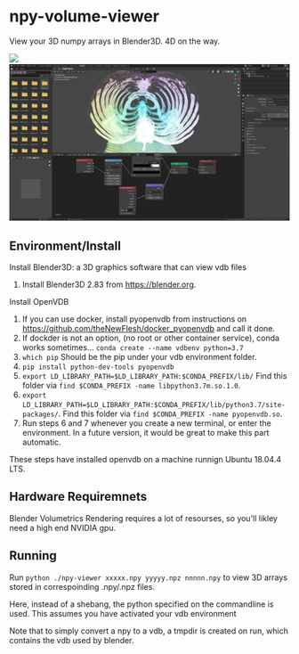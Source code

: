 # npy-volume-viewer
View your 3D numpy arrays in Blender3D. 4D on the way.

![](readme-images/vdb-viewer.001.png)
![](readme-images/vdb-viewer.png)

## Environment/Install
Install Blender3D: a 3D graphics software that can view vdb files
1. Install Blender3D 2.83 from https://blender.org.

Install OpenVDB
1. If you can use docker, install pyopenvdb from instructions on https://github.com/theNewFlesh/docker_pyopenvdb and call it done.
2. If dockder is not an option, (no root or other container service), conda works sometimes... `conda create --name vdbenv python=3.7`
3. `which pip` Should be the pip under your vdb environment folder.
4. `pip install python-dev-tools pyopenvdb`
6. `export LD_LIBRARY_PATH=$LD_LIBRARY_PATH:$CONDA_PREFIX/lib/` Find this folder via `find $CONDA_PREFIX -name libpython3.7m.so.1.0`.
7. `export LD_LIBRARY_PATH=$LD_LIBRARY_PATH:$CONDA_PREFIX/lib/python3.7/site-packages/`. Find this folder via `find $CONDA_PREFIX -name pyopenvdb.so`.
8. Run steps 6 and 7 whenever you create a new terminal, or enter the environment. In a future version, it would be great to make this part automatic.

These steps have installed openvdb on a machine runnign Ubuntu 18.04.4 LTS.

## Hardware Requiremnets
Blender Volumetrics Rendering requires a lot of resourses, so you'll likley need a high end NVIDIA gpu.

## Running

Run `python ./npy-viewer xxxxx.npy yyyyy.npz nnnnn.npy` to view 3D arrays stored in correspoinding .npy/.npz files.

Here, instead of a shebang, the python specified on the commandline is used. This assumes you have activated your vdb environment

Note that to simply convert a npy to a vdb, a tmpdir is created on run, which contains the vdb used by blender.
